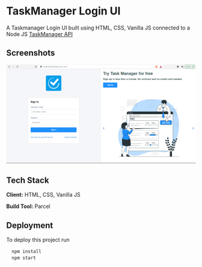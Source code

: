 
# TaskManager Login UI

A Taskmanager Login UI built using HTML, CSS, Vanilla JS connected to a Node JS [TaskManager API](https://github.com/RudraG4/taskmanager-api)


## Screenshots

![App Screenshot](./src/images/taskmanager-ui-login.png)



## Tech Stack

**Client:** HTML, CSS, Vanilla JS

**Build Tool:** Parcel


## Deployment

To deploy this project run

```bash
  npm install
  npm start
```
